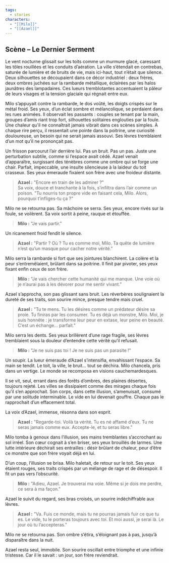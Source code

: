```yaml
---
tags:
  - stories
characters:
  - "[[Milo]]"
  - "[[Azael]]"
---
```


## Scène – Le Dernier Serment

Le vent nocturne glissait sur les toits comme un murmure glacé, caressant les tôles rouillées et les conduits d’aération. La ville s’étendait en contrebas, saturée de lumière et de bruits de vie, mais ici-haut, tout n’était que silence. Deux silhouettes se découpaient dans ce décor industriel : deux frères, deux ombres juchées sur la rambarde métallique, éclairées par les halos jaunâtres des lampadaires. Ces lueurs tremblotantes accentuaient la pâleur de leurs visages et la tension glaciale qui régnait entre eux.

Milo s’appuyait contre la rambarde, le dos voûté, les doigts crispés sur le métal froid. Ses yeux, d’un éclat sombre et mélancolique, se perdaient dans les rues animées. Il observait les passants : couples se tenant par la main, groupes d’amis riant trop fort, silhouettes solitaires englouties par la foule. Une chaleur qu’il ne connaîtrait jamais vibrait dans ces scènes simples. À chaque rire perçu, il ressentait une pointe dans la poitrine, une curiosité douloureuse, un besoin qui ne serait jamais assouvi. Ses lèvres tremblaient d’un mot qu’il ne prononçait pas.

Un frisson parcourut l’air derrière lui. Pas un bruit. Pas un pas. Juste une perturbation subtile, comme si l’espace avait cédé. Azael venait d’apparaître, surgissant des ténèbres comme une ombre qui se forge une chair. Parfait, impeccable, une insulte silencieuse à la laideur du toit crasseux. Ses yeux émeraude fixaient son frère avec une froideur distante.


> **Azael :** "Encore en train de les admirer ?"  
Sa voix, douce et tranchante à la fois, s’infiltra dans l’air comme un poison. "Tu nourris ton propre vide en faisant cela, Milo. Alors, pourquoi t’infliges-tu ça ?"

Milo ne se retourna pas. Sa mâchoire se serra. Ses yeux, encore rivés sur la foule, se voilèrent. Sa voix sortit à peine, rauque et étouffée.  

> **Milo :** "Je vais partir."

Un ricanement froid fendit le silence.  

> **Azael :** "Partir ? Où ? Tu es comme moi, Milo. Ta quête de lumière n’est qu’un masque pour cacher notre vérité."

Milo serra la rambarde si fort que ses jointures blanchirent. La colère et la peur s’entremêlaient, brûlant dans sa poitrine. Il finit par pivoter, ses yeux fixant enfin ceux de son frère.  

> **Milo :** "Je vais chercher cette humanité qui me manque. Une voie où je n’aurai pas à les dévorer pour me sentir vivant."

Azael s’approcha, son pas glissant sans bruit. Les réverbères soulignaient la dureté de ses traits, son sourire mince, presque tendre mais cruel.  

> **Azael :** "Tu te mens. Tu les désires comme un prédateur désire sa proie. Tu finiras par les consumer. Tu es déjà un monstre, Milo. Moi, je suis honnête : je transforme leur peur en extase, leur peine en beauté. C’est un échange… parfait."

Milo serra les dents. Ses yeux brillèrent d’une rage fragile, ses lèvres tremblaient sous la douleur d’entendre cette vérité qu’il refusait.  

> **Milo :** "Je ne suis pas toi ! Je ne suis pas un parasite !"

Un soupir. La lueur émeraude d’Azael s’intensifia, envahissant l’espace. Sa main se tendit. Le toit, la ville, le bruit… tout se déchira. Milo chancela, pris dans un vertige. Le monde se recomposa en visions cauchemardesques.  

Il se vit, seul, errant dans des forêts d’ombres, des plaines désertes, toujours rejeté. Les villes se dissipaient comme des mirages chaque fois qu’il s’en approchait. Son corps, dans cette illusion, s’amenuisait, consumé par une solitude interminable. Le vide en lui devenait gouffre. Chaque pas le rapprochait d’un effacement total.  

La voix d’Azael, immense, résonna dans son esprit.  

> **Azael :** "Regarde-toi. Voilà ta vérité. Tu es né affamé d’eux. Tu ne seras jamais comme eux. Accepte-le, et tu seras libre."

Milo tomba à genoux dans l’illusion, ses mains tremblantes s’accrochant au sol irréel. Son cœur cognait à s’en briser, ses yeux brouillés de larmes. Une lutte intérieure déchirait ses entrailles : désir brûlant de chaleur, peur d’être ce monstre que son frère voyait déjà en lui.  

D’un coup, l’illusion se brisa. Milo haletait, de retour sur le toit. Ses yeux étaient rouges, ses traits crispés par un mélange de rage et de désespoir. Il fit un pas vers l’obscurité.  

> **Milo :** "Adieu, Azael. Je trouverai ma voie. Même si je dois me perdre, ce sera à ma façon."

Azael le suivit du regard, ses bras croisés, un sourire indéchiffrable aux lèvres.  

> **Azael :** "Va. Fuis ce monde, mais tu ne pourras jamais fuir ce que tu es. Le vide, tu le porteras toujours avec toi. Et moi aussi, je serai là. Le jour où tu l’accepteras."

Milo ne se retourna pas. Son ombre s’étira, s’éloignant pas à pas, jusqu’à disparaître dans la nuit.  

Azael resta seul, immobile. Son sourire oscillait entre triomphe et une infinie tristesse. Car il le savait : un jour, son frère reviendrait.
